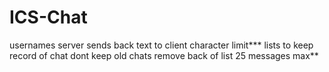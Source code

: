 # ICS-Chat
usernames
server sends back text to client
character limit***
lists to keep record of chat
dont keep old chats
remove back of list 
25 messages max**
